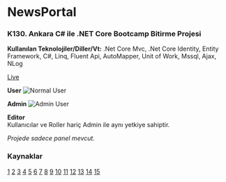 ﻿# NewsPortal
 
 ### K130. Ankara C# ile .NET Core Bootcamp Bitirme Projesi
 
 **Kullanılan Teknolojiler/Diller/Vt:** .Net Core Mvc, .Net Core Identity, Entity Framework, C#, Linq, Fluent Api, AutoMapper, Unit of Work, Mssql, Ajax, NLog
 
 [Live](http://newsportals.somee.com/ "NewsPortal")
 
 **User**
 ![Normal User](https://s9.gifyu.com/images/ezgif.com-gif-maker97d412b84253dc36.gif)
  
 **Admin**
![Admin User](https://gfycat.com/weightyneatamericanavocet.gif)

 **Editor**\
 Kullanıcılar ve Roller hariç Admin ile aynı yetkiye sahiptir.
 
 _Projede sadece panel mevcut._
 
### Kaynaklar
[1](https://www.udemy.com/course/net5aspnetcore5blog/)
[2](https://www.udemy.com/course/net5aspnetcore5blog2/)
[3](https://code-maze.com/user-registration-aspnet-core-identity/)
[4](https://docs.microsoft.com/en-us/aspnet/core/security/authentication/identity?view=aspnetcore-6.0&tabs=visual-studio)
[5](https://docs.microsoft.com/en-us/ef/core/modeling/relationships?tabs=fluent-api%2Cfluent-api-simple-key%2Csimple-key)
[6](https://docs.microsoft.com/en-us/ef/ef6/modeling/code-first/fluent/types-and-properties)
[7](https://medialoot.com/item/bootstrap-4-admin-dashboard-template/)
[8](https://code-maze.com/aspnetcore-send-email/)
[9](https://stackoverflow.com/questions/38951554/using-net-core-how-can-i-show-the-html-content-coming-from-database-on-view)
[10](https://select2.org/)
[11](https://jqueryui.com/)
[12](https://sweetalert2.github.io/)
[13](https://alex-d.github.io/Trumbowyg/)
[14](https://nlog-project.org/)
[15](https://support.microsoft.com/en-us/office/pop-imap-and-smtp-settings-for-outlook-com-d088b986-291d-42b8-9564-9c414e2aa040)

